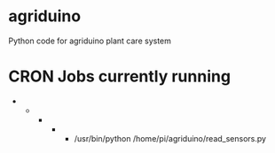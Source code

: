 # agriduino
Python code for agriduino plant care system

# CRON Jobs currently running
* * * * * /usr/bin/python /home/pi/agriduino/read_sensors.py
